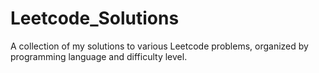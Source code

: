 # Leetcode_Solutions
A collection of my solutions to various Leetcode problems, organized by programming language and difficulty level.
